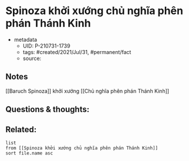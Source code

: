 ---
---

# Spinoza khởi xướng chủ nghĩa phên phán Thánh Kinh

- metadata
	- UID: P-210731-1739
	- tags: #created/2021/Jul/31, #permanent/fact 
	- source: 

## Notes
[[Baruch Spinoza]] khởi xướng [[Chủ nghĩa phên phán Thánh Kinh]]

## Questions & thoughts:

## Related:
```dataview
list
from [[Spinoza khởi xướng chủ nghĩa phên phán Thánh Kinh]]
sort file.name asc
```
